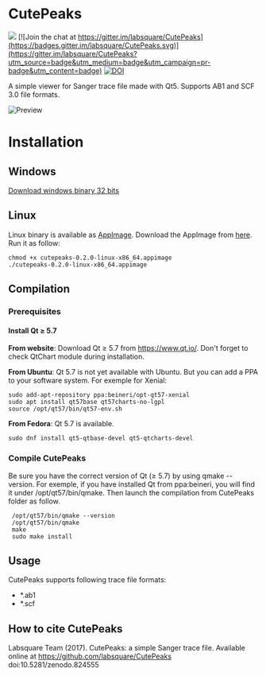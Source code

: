 # CutePeaks

![](https://travis-ci.org/labsquare/CutePeaks.svg)
[![Join the chat at https://gitter.im/labsquare/CutePeaks](https://badges.gitter.im/labsquare/CutePeaks.svg)](https://gitter.im/labsquare/CutePeaks?utm_source=badge&utm_medium=badge&utm_campaign=pr-badge&utm_content=badge) [![DOI](https://zenodo.org/badge/DOI/10.5281/zenodo.824555.svg)](https://doi.org/10.5281/zenodo.824555)


A simple viewer for Sanger trace file made with Qt5.
Supports AB1 and SCF 3.0 file formats.

![Preview](https://raw.githubusercontent.com/labsquare/CutePeaks/master/cutepeaks.gif)


# Installation
## Windows 
[Download windows binary 32 bits](https://github.com/labsquare/CutePeaks/releases/download/0.2.0/cutepeaks-0.2.0-win32.exe)

## Linux
Linux binary is available as [AppImage](http://appimage.org/).
Download the AppImage from [here](https://github.com/labsquare/CutePeaks/releases).
Run it as follow:


    chmod +x cutepeaks-0.2.0-linux-x86_64.appimage
    ./cutepeaks-0.2.0-linux-x86_64.appimage


## Compilation
### Prerequisites
#### Install Qt ≥ 5.7

**From website**: Download Qt ≥ 5.7 from https://www.qt.io/.
Don't forget to check QtChart module during installation.

**From Ubuntu**: Qt 5.7 is not yet available with Ubuntu. But you can add a PPA to your software system.
For exemple for Xenial:

    sudo add-apt-repository ppa:beineri/opt-qt57-xenial
    sudo apt install qt57base qt57charts-no-lgpl
    source /opt/qt57/bin/qt57-env.sh

**From Fedora**: Qt 5.7 is available.

    sudo dnf install qt5-qtbase-devel qt5-qtcharts-devel

### Compile CutePeaks
Be sure you have the correct version of Qt (≥ 5.7) by using qmake --version. For exemple, if you have installed Qt from ppa:beineri, you will find it under /opt/qt57/bin/qmake. Then launch the compilation from CutePeaks folder as follow.

     /opt/qt57/bin/qmake --version
     /opt/qt57/bin/qmake
     make
     sudo make install

## Usage

CutePeaks supports following trace file formats:

- *.ab1
- *.scf

## How to cite CutePeaks
Labsquare Team (2017). CutePeaks: a simple Sanger trace file. Available online at https://github.com/labsquare/CutePeaks doi:10.5281/zenodo.824555
